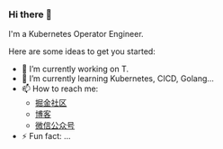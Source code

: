 ### Hi there 👋


I'm a  Kubernetes Operator Engineer.

Here are some ideas to get you started:

- 🔭 I’m currently working on T.
- 🌱 I’m currently learning Kubernetes, CICD, Golang...
- 📫 How to reach me: 
  - [掘金社区](https://juejin.cn/user/694547081075149)
  - [博客](https://www.mervinwang.com)
  - [微信公众号](https://mp.weixin.qq.com/s/7m_lBXcXnDvAWLG_Bo74PQ)
- ⚡ Fun fact: ...

